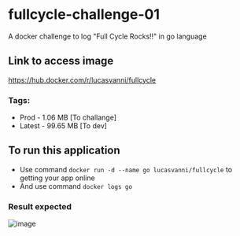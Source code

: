 # fullcycle-challenge-01
A docker challenge to log "Full Cycle Rocks!!" in go language

## Link to access image
https://hub.docker.com/r/lucasvanni/fullcycle
### Tags: 
- Prod - 1.06 MB [To challange]
- Latest - 99.65 MB [To dev]

## To run this application

- Use command `docker run -d --name go lucasvanni/fullcycle` to getting your app online
- And use command `docker logs go`


### Result expected
![image](https://user-images.githubusercontent.com/26672576/228414508-b6ac04d7-d7f4-42cf-8ae9-3908d3dd92c4.png)

